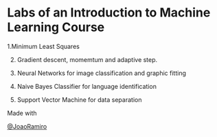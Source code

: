# Labs of an Introduction to Machine Learning Course

1.Minimum Least Squares

2. Gradient descent, momemtum and adaptive step.

3. Neural Networks for image classification and graphic fitting

4. Naive Bayes Classifier for language identification

5. Support Vector Machine for data separation


Made with

[@JoaoRamiro](https://github.com/DonHaul)
